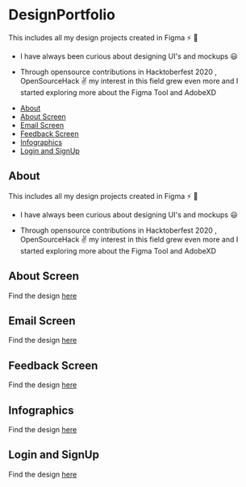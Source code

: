 # DesignPortfolio
This includes all my design projects created in Figma :zap: :pencil:

* I have always been curious about designing UI's and mockups :smiley:

* Through opensource contributions in Hacktoberfest 2020 , OpenSourceHack :v: my interest in this field grew even more and I started exploring more about the Figma Tool and AdobeXD

<!--ts-->
   * [About](#about)
   * [About Screen](#about-screen)
   * [Email Screen](#email-screen)
   * [Feedback Screen](#feedback-screen)
   * [Infographics](#infographics)
   * [Login and SignUp](#login-and-signup)
<!--te-->

## About
This includes all my design projects created in Figma :zap: :pencil:

* I have always been curious about designing UI's and mockups :smiley:

* Through opensource contributions in Hacktoberfest 2020 , OpenSourceHack :v: my interest in this field grew even more and I started exploring more about the Figma Tool and AdobeXD

## About Screen
Find the design [here](https://github.com/yash2189/DesignPortfolio/tree/main/About%20Screen)

## Email Screen 
Find the design [here](https://github.com/yash2189/DesignPortfolio/tree/main/Email%20Screen)

## Feedback Screen
Find the design [here](https://github.com/yash2189/DesignPortfolio/tree/main/Feedback%20Screen)

## Infographics 
Find the design [here](https://github.com/yash2189/DesignPortfolio/tree/main/Infographics)

## Login and SignUp
Find the design [here](https://github.com/yash2189/DesignPortfolio/tree/main/Login%20and%20SignUp%20pages)

